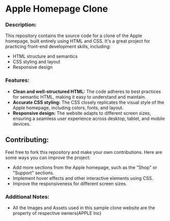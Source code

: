 # Apple Homepage Clone

### Description:

This repository contains the source code for a clone of the Apple homepage, built entirely using HTML and CSS. It's a great project for practicing front-end development skills, including:

- HTML structure and semantics
- CSS styling and layout
- Responsive design

### Features:

- **Clean and well-structured HTML:** The code adheres to best practices for semantic HTML, making it easy to understand and maintain.
- **Accurate CSS styling:** The CSS closely replicates the visual style of the Apple homepage, including colors, fonts, and layout.
- **Responsive design:** The website adapts to different screen sizes, ensuring a seamless user experience across desktop, tablet, and mobile devices.

## **Contributing:**

Feel free to fork this repository and make your own contributions. Here are some ways you can improve the project:

- Add more sections from the Apple homepage, such as the "Shop" or "Support" sections.
- Implement hover effects and other interactive elements using CSS.
- Improve the responsiveness for different screen sizes.

### **Additional Notes:**

- All the Images and Assets used in this sample clone website are the property of respective owners(APPLE Inc)
